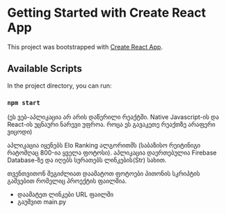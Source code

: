 # Getting Started with Create React App

This project was bootstrapped with [Create React App](https://github.com/facebook/create-react-app).

## Available Scripts

In the project directory, you can run:

### `npm start`

(ეს ვებ-აპლიკაცია არ არის დაწერილი რეაქტში. Native Javascript-ის და React-ის უცნაური ნარევი უფროა. როცა ეს გავაკეთე რეაქთზე არაფერი ვიცოდი)

აპლიკაცია იყენებს Elo Ranking ალგორითმს (საბაზისო რეიტინიგი რატომღაც 800-ია ყველა ფოტოსი). აპლიკაცია დაერთებულია Firebase Database-ზე და იღებს
სურათებს ლინკების(Str) სახით.

თვენთვითონ შეგიძლიათ დაამატოთ ფოტოები პითონის სკრიპტის გაშვებით რომელიც პროექტის ფაილშია.
- დაამატეთ ლინკები URL ფაილში
- გაუშვით main.py

